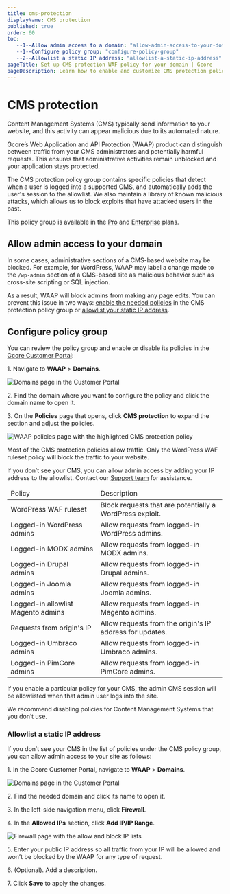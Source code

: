 ```yaml
---
title: cms-protection
displayName: CMS protection
published: true
order: 60
toc:
   --1--Allow admin access to a domain: "allow-admin-access-to-your-domain"
   --1--Configure policy group: "configure-policy-group"
   --2--Allowlist a static IP address: "allowlist-a-static-ip-address"
pageTitle: Set up CMS protection WAF policy for your domain | Gcore
pageDescription: Learn how to enable and customize CMS protection policy.
---
```

# CMS protection

Content Management Systems (CMS) typically send information to your website, and this activity can appear malicious due to its automated nature.  

Gcore’s Web Application and API Protection (WAAP) product can distinguish between traffic from your CMS administrators and potentially harmful requests. This ensures that administrative activities remain unblocked and your application stays protected.  

The CMS protection policy group contains specific policies that detect when a user is logged into a supported CMS, and automatically adds the user's session to the allowlist. We also maintain a library of known malicious attacks, which allows us to block exploits that have attacked users in the past.

<alert-element type="info" title="Info">
 
This policy group is available in the <a href="https://gcore.com/docs/waap/billing#pro" target="_blank">Pro</a> and <a href="https://gcore.com/docs/waap/billing#enterprise" target="_blank">Enterprise</a> plans.
 
</alert-element> 

## Allow admin access to your domain 

In some cases, administrative sections of a CMS-based website may be blocked. For example, for WordPress, WAAP may label a change made to the `/wp-admin` section of a CMS-based site as malicious behavior such as cross-site scripting or SQL injection.  

As a result, WAAP will block admins from making any page edits. You can prevent this issue in two ways: [enable the needed policies](https://gcore.com/docs/waap/waap-policies/cms-protection#configure-policy-group) in the CMS protection policy group or [allowlist your static IP address](https://gcore.com/docs/waap/waap-policies/cms-protection#allowlist-a-static-ip-address). 

## Configure policy group 

You can review the policy group and enable or disable its policies in the <a href="https://accounts.gcore.com/reports/dashboard" target="_blank">Gcore Customer Portal</a>: 

1\. Navigate to **WAAP** > **Domains**. 

<img src="https://assets.gcore.pro/docs/waap/waap-policies/domains-waap-page.png" alt="Domains page in the Customer Portal">

2\. Find the domain where you want to configure the policy and click the domain name to open it.  

3\. On the **Policies** page that opens, click **CMS protection** to expand the section and adjust the policies. 

<img src="https://assets.gcore.pro/docs/waap/waap-policies/cms-protection/cms-protection.png" alt="WAAP policies page with the highlighted CMS protection policy">

<alert-element type="info" title="Info">

Most of the CMS protection policies allow traffic. Only the WordPress WAF ruleset policy will block the traffic to your website. 

</alert-element>

If you don’t see your CMS, you can allow admin access by adding your IP address to the allowlist. Contact our [Support team](mailto:support@gcore.com) for assistance.

<table>
<thead>
<tr>
<td style="text-align: left">Policy</td>
<td style="text-align: left">Description</td>
</tr>
</thead>
<tbody>
<tr>
<td style="text-align: left">WordPress WAF ruleset</td>
<td style="text-align: left">Block requests that are potentially a WordPress exploit.</td>
</tr>
<tr>
<td style="text-align: left">Logged-in WordPress admins</td>
<td style="text-align: left">Allow requests from logged-in WordPress admins.</td>
</tr>
<tr>
<td style="text-align: left">Logged-in MODX admins</td>
<td style="text-align: left">Allow requests from logged-in MODX admins.</td>
</tr>
<tr>
<td style="text-align: left">Logged-in Drupal admins</td>
<td style="text-align: left">Allow requests from logged-in Drupal admins.</td>
</tr>
<tr>
<td style="text-align: left">Logged-in Joomla admins</td>
<td style="text-align: left">Allow requests from logged-in Joomla admins.</td>
</tr>
<tr>
<td style="text-align: left">Logged-in allowlist Magento admins</td>
<td style="text-align: left">Allow requests from logged-in Magento admins.</td>
</tr>
<tr>
<td style="text-align: left">Requests from origin's IP</td>
<td style="text-align: left">Allow requests from the origin's IP address for updates. </td>
</tr>
<tr>
<td style="text-align: left">Logged-in Umbraco admins</td>
<td style="text-align: left">Allow requests from logged-in Umbraco admins.</td>
</tr>
<tr>
<td style="text-align: left">Logged-in PimCore admins</td>
<td style="text-align: left">Allow requests from logged-in PimCore admins.</td>
</tr>
</tbody>
</table>

If you enable a particular policy for your CMS, the admin CMS session will be allowlisted when that admin user logs into the site. 

<alert-element type="info" title="Tip">

We recommend disabling policies for Content Management Systems that you don’t use. 

</alert-element>

### Allowlist a static IP address 

If you don’t see your CMS in the list of policies under the CMS policy group, you can allow admin access to your site as follows: 

1\. In the Gcore Customer Portal, navigate to **WAAP** > **Domains**. 

<img src="https://assets.gcore.pro/docs/waap/waap-policies/domains-waap-page.png" alt="Domains page in the Customer Portal">

2\. Find the needed domain and click its name to open it.  

3\. In the left-side navigation menu, click **Firewall**. 

4\. In the **Allowed IPs** section, click **Add IP/IP Range**. 

<img src="https://assets.gcore.pro/docs/waap/waap-policies/cms-protection/firewall-page.png" alt="Firewall page with the allow and block IP lists">

5\. Enter your public IP address so all traffic from your IP will be allowed and won’t be blocked by the WAAP for any type of request. 

6\. (Optional). Add a description. 

7\. Click **Save** to apply the changes.
